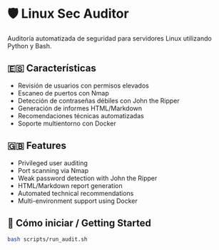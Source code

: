 # 🛡️ Linux Sec Auditor

Auditoría automatizada de seguridad para servidores Linux utilizando Python y Bash.

## 🇪🇸 Características

- Revisión de usuarios con permisos elevados
- Escaneo de puertos con Nmap
- Detección de contraseñas débiles con John the Ripper
- Generación de informes HTML/Markdown
- Recomendaciones técnicas automatizadas
- Soporte multientorno con Docker

## 🇬🇧 Features

- Privileged user auditing
- Port scanning via Nmap
- Weak password detection with John the Ripper
- HTML/Markdown report generation
- Automated technical recommendations
- Multi-environment support using Docker

## 🚀 Cómo iniciar / Getting Started
```bash
bash scripts/run_audit.sh

